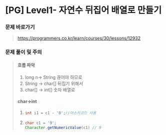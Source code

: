 # [PG] Level1- 자연수 뒤집어 배열로 만들기

### 문제 바로가기

>  https://programmers.co.kr/learn/courses/30/lessons/12932

### 문제 풀이 및 주의

> #### 흐름 파악
>
> 1. long n-> String 끊어야 하므로
> 2. String -> char[] 뒤집기 위해서 
> 3. char[] -> int[] 숫자 배열로 
>
> #### char->int
>
> 1. ```java
>    int i1 = c1 - '0';//아스키코드 사용
>    ```
>
> 2. ```java
>    char c1 = '9';
>    Character.getNumericValue(c1) // 9 
>    ```


